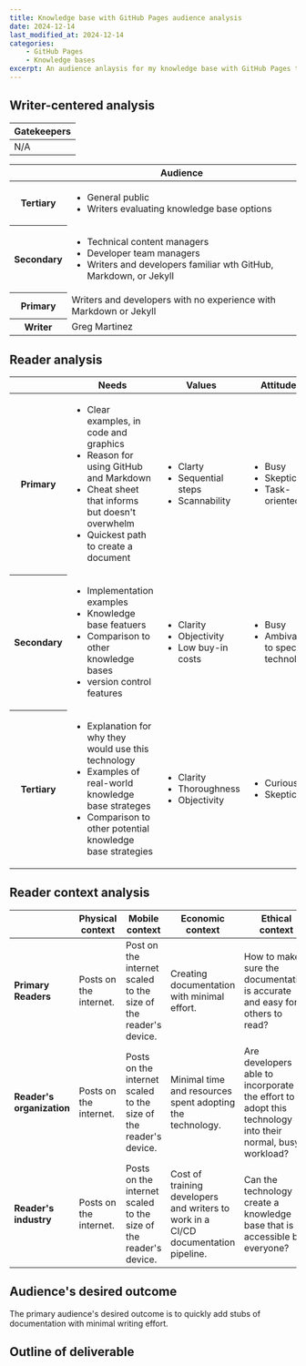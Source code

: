 ```yaml
---
title: Knowledge base with GitHub Pages audience analysis
date: 2024-12-14
last_modified_at: 2024-12-14
categories:
    - GitHub Pages
    - Knowledge bases
excerpt: An audience anlaysis for my knowledge base with GitHub Pages tutorial.
---
```


## Writer-centered analysis

| Gatekeepers |
|-------------|
| N/A |

<table>
    <thead>
        <tr>
            <th>&nbsp;</th>
            <th>Audience</th>
        </tr>
    </thead>
    <tbody>
        <tr>
            <th>Tertiary</th>
            <td><ul>
                <li>General public</li>
                <li>Writers evaluating knowledge base options</li>
            </ul></td>
        </tr>
        <tr>
            <th>Secondary</th>
            <td><ul>
                <li>Technical content managers</li>
                <li>Developer team managers</li>
                <li>Writers and developers familiar wth GitHub, Markdown, or Jekyll</li>
            </ul></td>
        </tr>
        <tr>
            <th>Primary</th>
            <td>Writers and developers with no experience with Markdown or Jekyll</td>
        </tr>
        <tr>
            <th>Writer</th>
            <td>Greg Martinez</td>
        </tr>
    </tbody>
</table>

## Reader analysis

<table>
    <thead>
        <tr>
            <th>&nbsp;</th>
            <th>Needs</th>
            <th>Values</th>
            <th>Attitudes</th>
        </tr>
    </thead>
    <tbody>
        <tr>
            <th>Primary</th>
            <td><ul>
                <li>Clear examples, in code and graphics</li>
                <li>Reason for using GitHub and Markdown</li>
                <li>Cheat sheet that informs but doesn't overwhelm</li>
                <li>Quickest path to create a document</li>
            </ul></td>
            <td><ul>
                <li>Clarty</li>
                <li>Sequential steps</li>
                <li>Scannability</li>
            </ul></td>
            <td><ul>
                <li>Busy</li>
                <li>Skeptical</li>
                <li>Task-oriented</li>
            </ul></td>
        </tr>
        <tr>
            <th>Secondary</th>
            <td><ul>
                <li>Implementation examples</li>
                <li>Knowledge base featuers</li>
                <li>Comparison to other knowledge bases</li>
                <li>version control features</li>
            </ul></td>
            <td><ul>
                <li>Clarity</li>
                <li>Objectivity</li>
                <li>Low buy-in costs</li>
            </ul></td>
            <td><ul>
                <li>Busy</li>
                <li>Ambivalent to specific technology</li>
            </ul></td>
        </tr>
        <tr>
            <th>Tertiary</th>
            <td><ul>
                <li>Explanation for why they would use this technology</li>
                <li>Examples of real-world knowledge base strateges</li>
                <li>Comparison to other potential knowledge base strategies</li>
            </ul></td>
            <td><ul>
                <li>Clarity</li>
                <li>Thoroughness</li>
                <li>Objectivity</li>
            </ul></td>
            <td><ul>
                <li>Curious</li>
                <li>Skeptical</li>
            </ul></td>
        </tr>
    </tbody>
</table>

## Reader context analysis

| | Physical context | Mobile context | Economic context | Ethical context |
|-|------------------|----------------|------------------|----------------|
| **Primary Readers** | Posts on the internet. | Post on the internet scaled to the size of the reader's device. | Creating documentation with minimal effort. | How to make sure the documentation is accurate and easy for others to read? |
| **Reader's organization** | Posts on the internet. | Posts on the internet scaled to the size of the reader's device. | Minimal time and resources spent adopting the technology. | Are developers able to incorporate the effort to adopt this technology into their normal, busy workload? |
| **Reader's industry** | Posts on the internet. | Posts on the internet scaled to the size of the reader's device. | Cost of training developers and writers to work in a CI/CD documentation pipeline. | Can the technology create a knowledge base that is accessible by everyone? |

## Audience's desired outcome

The primary audience's desired outcome is to quickly add stubs of documentation with minimal writing effort.

## Outline of deliverable
